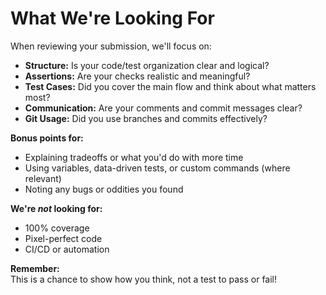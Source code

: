 # What We're Looking For

When reviewing your submission, we'll focus on:

- **Structure:** Is your code/test organization clear and logical?
- **Assertions:** Are your checks realistic and meaningful?
- **Test Cases:** Did you cover the main flow and think about what matters most?
- **Communication:** Are your comments and commit messages clear?
- **Git Usage:** Did you use branches and commits effectively?

**Bonus points for:**

- Explaining tradeoffs or what you'd do with more time
- Using variables, data-driven tests, or custom commands (where relevant)
- Noting any bugs or oddities you found

**We're _not_ looking for:**

- 100% coverage
- Pixel-perfect code
- CI/CD or automation

**Remember:**  
This is a chance to show how you think, not a test to pass or fail!
